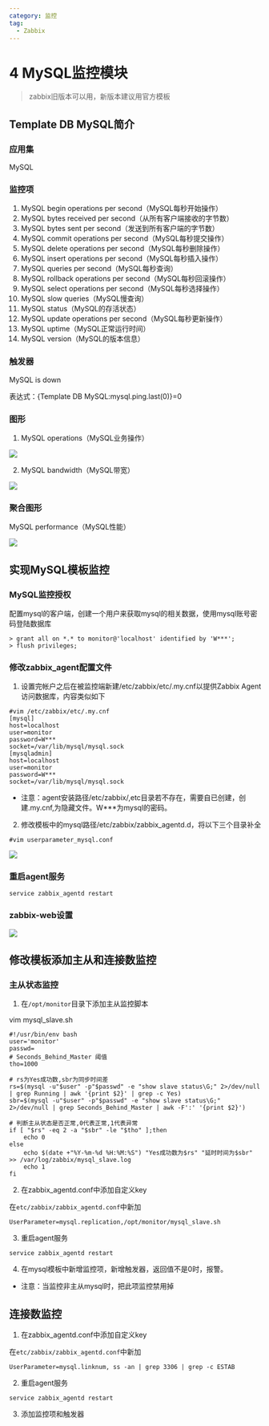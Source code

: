 ```yaml
---
category: 监控
tag:
  - Zabbix
---
```


# 4 MySQL监控模块

> zabbix旧版本可以用，新版本建议用官方模板

## Template DB MySQL简介

### 应用集

MySQL

### 监控项

1. MySQL begin operations per second（MySQL每秒开始操作）
2. MySQL bytes received per second（从所有客户端接收的字节数）
3. MySQL bytes sent per second（发送到所有客户端的字节数）
4. MySQL commit operations per second（MySQL每秒提交操作）
5. MySQL delete operations per second（MySQL每秒删除操作）
6. MySQL insert operations per second（MySQL每秒插入操作）
7. MySQL queries per second（MySQL每秒查询）
8. MySQL rollback operations per second（MySQL每秒回滚操作）
9. MySQL select operations per second（MySQL每秒选择操作）
10. MySQL slow queries（MySQL慢查询）
11. MySQL status（MySQL的存活状态）
12. MySQL update operations per second（MySQL每秒更新操作）
13. MySQL uptime（MySQL正常运行时间）
14. MySQL version（MySQL的版本信息）

### 触发器

MySQL is down

表达式：{Template DB MySQL:mysql.ping.last(0)}=0

### 图形

1. MySQL operations（MySQL业务操作）

![](https://gitee.com/clay-wangzhi/blogImg/raw/master/blogImg/mysql图形1.png)

2. MySQL bandwidth（MySQL带宽）

![](https://gitee.com/clay-wangzhi/blogImg/raw/master/blogImg/mysql图形2.png)

### 聚合图形

MySQL performance（MySQL性能）

![](https://gitee.com/clay-wangzhi/blogImg/raw/master/blogImg/mysql图形3.png)

## 实现MySQL模板监控

### MySQL监控授权

配置mysql的客户端，创建一个用户来获取mysql的相关数据，使用mysql账号密码登陆数据库

```
> grant all on *.* to monitor@'localhost' identified by 'W***';
> flush privileges;
```

### 修改zabbix_agent配置文件

1. 设置完帐户之后在被监控端新建/etc/zabbix/etc/.my.cnf以提供Zabbix Agent访问数据库，内容类似如下

```
#vim /etc/zabbix/etc/.my.cnf
[mysql]
host=localhost
user=monitor
password=W***
socket=/var/lib/mysql/mysql.sock
[mysqladmin]
host=localhost
user=monitor
password=W***
socket=/var/lib/mysql/mysql.sock
```

* 注意：agent安装路径/etc/zabbix/,etc目录若不存在，需要自已创建，创建.my.cnf,为隐藏文件。W***为mysql的密码。

2. 修改模板中的mysql路径/etc/zabbix/zabbix_agentd.d，将以下三个目录补全

```
#vim userparameter_mysql.conf
```

![](https://gitee.com/clay-wangzhi/blogImg/raw/master/blogImg/mysql配置.png)

### 重启agent服务

```
service zabbix_agentd restart
```

### zabbix-web设置

![](https://gitee.com/clay-wangzhi/blogImg/raw/master/blogImg/mysqlweb.png)

## 修改模板添加主从和连接数监控

### 主从状态监控

1. 在`/opt/monitor`目录下添加主从监控脚本

vim mysql_slave.sh

```
#!/usr/bin/env bash
user='monitor'
passwd=
# Seconds_Behind_Master 阈值
tho=1000

# rs为Yes成功数,sbr为同步时间差
rs=$(mysql -u"$user" -p"$passwd" -e "show slave status\G;" 2>/dev/null | grep Running | awk '{print $2}' | grep -c Yes)
sbr=$(mysql -u"$user" -p"$passwd" -e "show slave status\G;" 2>/dev/null | grep Seconds_Behind_Master | awk -F':' '{print $2}')

# 判断主从状态是否正常,0代表正常,1代表异常
if [ "$rs" -eq 2 -a "$sbr" -le "$tho" ];then
    echo 0
else
    echo $(date +"%Y-%m-%d %H:%M:%S") "Yes成功数为$rs" "延时时间为$sbr" >> /var/log/zabbix/mysql_slave.log
    echo 1
fi
```

2. 在zabbix_agentd.conf中添加自定义key

在`etc/zabbix/zabbix_agentd.conf`中新加

```
UserParameter=mysql.replication,/opt/monitor/mysql_slave.sh
```

3. 重启agent服务

```
service zabbix_agentd restart
```

4. 在mysql模板中新增监控项，新增触发器，返回值不是0时，报警。

* 注意：当监控非主从mysql时，把此项监控禁用掉

## 连接数监控

1. 在zabbix_agentd.conf中添加自定义key

在`etc/zabbix/zabbix_agentd.conf`中新加

```
UserParameter=mysql.linknum, ss -an | grep 3306 | grep -c ESTAB
```

2. 重启agent服务

```
service zabbix_agentd restart
```

3. 添加监控项和触发器